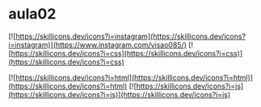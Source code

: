 # aula02

[![https://skillicons.dev/icons?i=instagram](https://skillicons.dev/icons?i=instagram)](https://www.instagram.com/visao085/)
[![https://skillicons.dev/icons?i=css](https://skillicons.dev/icons?i=css)](https://skillicons.dev/icons?i=css)

[![https://skillicons.dev/icons?i=html](https://skillicons.dev/icons?i=html)](https://skillicons.dev/icons?i=html)
[![https://skillicons.dev/icons?i=js](https://skillicons.dev/icons?i=js)](https://skillicons.dev/icons?i=js)
